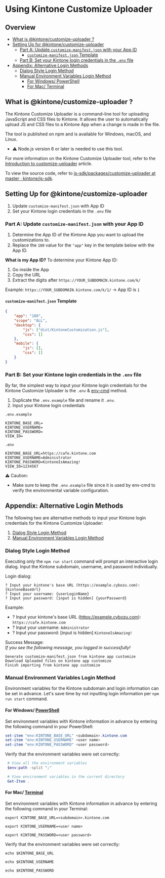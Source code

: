 # Using Kintone Customize Uploader

## Overview <!-- omit in toc --><!-- markdownlint-disable MD007 -->
* [What is @kintone/customize-uploader ?](#what-is-kintonecustomize-uploader-)
* [Setting Up for @kintone/customize-uploader](#setting-up-for-kintonecustomize-uploader)
  * [Part A: Update `customize-manifest.json` with your App ID](#part-a-update-customize-manifestjson-with-your-app-id)
    * [`customize-manifest.json` Template](#customize-manifestjson-template)
  * [Part B: Set your Kintone login credentials in the `.env` file](#part-b-set-your-kintone-login-credentials-in-the-env-file)
* [Appendix: Alternative Login Methods](#appendix-alternative-login-methods)
  * [Dialog Style Login Method](#dialog-style-login-method)
  * [Manual Environment Variables Login Method](#manual-environment-variables-login-method)
    * [For Windows/ PowerShell](#for-windows-powershell)
    * [For Mac/ Terminal](#for-mac-terminal)

<!-- markdownlint-enable MD007 -->

## What is @kintone/customize-uploader ?

The Kintone Customize Uploader is a command-line tool for uploading JavaScript and CSS files to Kintone. It allows the user to automatically upload JS and CSS files to a Kintone App when a change is made in the file.

The tool is published on npm and is available for Windows, macOS, and Linux.
  * ⚠️ Node.js version 6 or later is needed to use this tool.

For more information on the Kintone Customize Uploader tool, refer to the [Introduction to customize-uploader](https://developer.kintone.io/hc/en-us/articles/360017405154) article.

To view the source code, refer to [js-sdk/packages/customize-uploader at master · kintone/js-sdk](https://github.com/kintone/js-sdk/tree/master/packages/customize-uploader).

## Setting Up for @kintone/customize-uploader
1. Update `customize-manifest.json` with App ID
2. Set your Kintone login credentials in the `.env` file

### Part A: Update `customize-manifest.json` with your App ID
1. Determine the App ID of the Kintone App you want to upload the customizations to.
2. Replace the `180` value for the `"app"` key in the template below with the App ID.

**What is my App ID?**
To determine your Kintone App ID:
   1. Go inside the App
   2. Copy the URL
   3. Extract the digits after `https://YOUR_SUBDOMAIN.kintone.com/k/`

Example: `https://YOUR_SUBDOMAIN.kintone.com/k/1/` -> App ID is `1`

#### `customize-manifest.json` Template

```json
{
    "app": "180",
    "scope": "ALL",
    "desktop": {
        "js": ["dist/KintoneCustomization.js"],
        "css": []
    },
    "mobile": {
        "js": [],
        "css": []
    }
}
```

### Part B: Set your Kintone login credentials in the `.env` file

By far, the simplest way to input your Kintone login credentials for the Kintone Customize Uploader is the `.env` & [env-cmd](https://www.npmjs.com/package/env-cmd) method.

1. Duplicate the `.env.example` file and rename it `.env`.
2. Input your Kintone login credentials

`.env.example`

```.env
KINTONE_BASE_URL=
KINTONE_USERNAME=
KINTONE_PASSWORD=
VIEW_ID=
```

`.env`

```.env
KINTONE_BASE_URL=https://cafe.kintone.com
KINTONE_USERNAME=Administrator
KINTONE_PASSWORD=KintoneIsAmazing!
VIEW_ID=1234567
```

⚠️ Caution:
  * Make sure to keep the `.env.example` file since it is used by env-cmd to verify the environmental variable configuration.

## Appendix: Alternative Login Methods

The following two are alternative methods to input your Kintone login credentials for the Kintone Customize Uploader:
1. [Dialog Style Login Method](#dialog-style-login-method)
2. [Manual Environment Variables Login Method](#manual-environment-variables-login-method)

### Dialog Style Login Method
Executing only the `npm run start` command will prompt an interactive login dialog. Input the Kintone subdomain, username, and password individually.

Login dialog:  

```text
? Input your kintone's base URL (https://example.cybozu.com): {kintoneBaseUrl}
? Input your username: {userLoginName}
? Input your password: [input is hidden] {yourPassword}
```

Example:  
  * ? Input your kintone's base URL (<https://example.cybozu.com>): `https://cafe.kintone.com`
  * ? Input your username: `Administrator`
  * ? Input your password: [input is hidden] `KintoneIsAmazing!`

Success Message:  
*If you see the following message, you logged in successfully!*

```text
Generate customize-manifest.json from kintone app customize
Download Uploaded files on kintone app customize
Finish importing from kintone app customize
```

### Manual Environment Variables Login Method
Environment variables for the Kintone subdomain and login information can be set in advance. Let's save time by not inputting login information per `npm run start` command.  

#### For Windows/ [PowerShell](https://docs.microsoft.com/en-us/powershell/scripting/overview)

Set environment variables with Kintone information in advance by entering the following command in your PowerShell:

  ```PowerShell
  set-item "env:KINTONE_BASE_URL" <subdomain>.kintone.com
  set-item "env:KINTONE_USERNAME" <user name>
  set-item "env:KINTONE_PASSWORD" <user password>
  ```

Verify that the environment variables were set correctly:

  ```PowerShell
   # View all the environment variables
   $env:path -split ";"

   # View environment variables in the current directory
   Get-Item .
  ```

#### For Mac/ [Terminal](https://support.apple.com/guide/terminal/welcome/mac)

Set environment variables with Kintone information in advance by entering the following command in your Terminal:

  ```shell
  export KINTONE_BASE_URL=<subdomain>.kintone.com

  export KINTONE_USERNAME=<user name>

  export KINTONE_PASSWORD=<user password>
  ```

Verify that the environment variables were set correctly:

  ```shell
  echo $KINTONE_BASE_URL

  echo $KINTONE_USERNAME

  echo $KINTONE_PASSWORD
  ```
